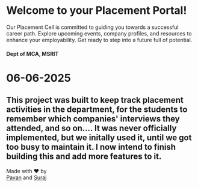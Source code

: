 # Welcome to your Placement Portal!
Our Placement Cell is committed to guiding you towards a successful career path. Explore upcoming events, company profiles, and resources to enhance your employability. Get ready to step into a future full of potential.
#### Dept of MCA, MSRIT

# 06-06-2025 
This project was built to keep track placement activities in the department, for the students to remember which companies' interviews they attended, and so on....
It was never officially implemented, but we initally used it, until we got too busy to maintain it. 
I now intend to finish building this and add more features to it.
---

Made with &hearts; by  
[Pavan](https://github.com/Ucitachi/) and [Suraj](https://github.com/surajgowda)
